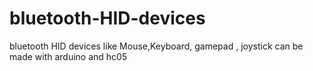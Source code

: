 # bluetooth-HID-devices
bluetooth  HID devices like Mouse,Keyboard, gamepad , joystick can be made with arduino and hc05
